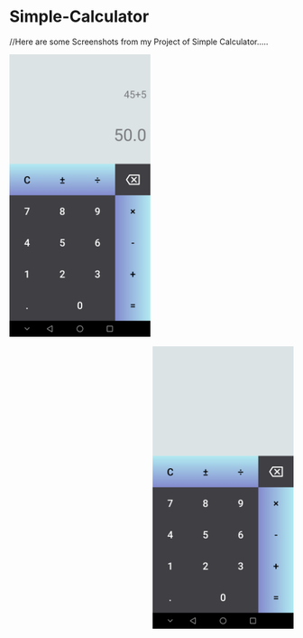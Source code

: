 # Simple-Calculator

//Here are some Screenshots from my Project of Simple Calculator.....


<p align = "left">
    <img src="screenshots/image1.jpg"  width = 250>
</p>
<p align = "right">
    <img src="screenshots/image2.jpg"  width = 250>
</p>
